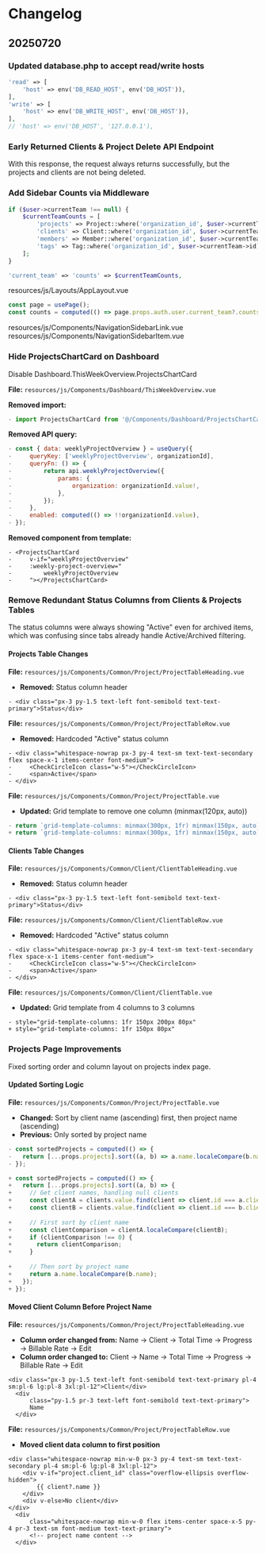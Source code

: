 # Changelog

## 20250720 

### Updated database.php to accept read/write hosts

```php
'read' => [
    'host' => env('DB_READ_HOST', env('DB_HOST')),
],
'write' => [
    'host' => env('DB_WRITE_HOST', env('DB_HOST')),
],
// 'host' => env('DB_HOST', '127.0.0.1'),
```

### Early Returned Clients & Project Delete API Endpoint

With this response, the request always returns successfully, but the projects and clients are not being deleted.

### Add Sidebar Counts via Middleware

```php
if ($user->currentTeam !== null) {
    $currentTeamCounts = [
        'projects' => Project::where('organization_id', $user->currentTeam->id)->whereNull('archived_at')->count(),
        'clients' => Client::where('organization_id', $user->currentTeam->id)->whereNull('archived_at')->count(),
        'members' => Member::where('organization_id', $user->currentTeam->id)->count(),
        'tags' => Tag::where('organization_id', $user->currentTeam->id)->count(),
    ];
}

'current_team' => 'counts' => $currentTeamCounts,
 ```

resources/js/Layouts/AppLayout.vue
```js
const page = usePage();
const counts = computed(() => page.props.auth.user.current_team?.counts || {});
```

resources/js/Components/NavigationSidebarLink.vue
resources/js/Components/NavigationSidebarItem.vue

### Hide ProjectsChartCard on Dashboard

Disable Dashboard.ThisWeekOverview.ProjectsChartCard

**File:** `resources/js/Components/Dashboard/ThisWeekOverview.vue`

**Removed import:**
```js
- import ProjectsChartCard from '@/Components/Dashboard/ProjectsChartCard.vue';
```

**Removed API query:**
```js
- const { data: weeklyProjectOverview } = useQuery({
-     queryKey: ['weeklyProjectOverview', organizationId],
-     queryFn: () => {
-         return api.weeklyProjectOverview({
-             params: {
-                 organization: organizationId.value!,
-             },
-         });
-     },
-     enabled: computed(() => !!organizationId.value),
- });
```

**Removed component from template:**
```vue
- <ProjectsChartCard
-     v-if="weeklyProjectOverview"
-     :weekly-project-overview="
-         weeklyProjectOverview
-     "></ProjectsChartCard>
```

### Remove Redundant Status Columns from Clients & Projects Tables

The status columns were always showing "Active" even for archived items, which was confusing since tabs already handle Active/Archived filtering.

#### Projects Table Changes

**File:** `resources/js/Components/Common/Project/ProjectTableHeading.vue`
- **Removed:** Status column header
```vue
- <div class="px-3 py-1.5 text-left font-semibold text-text-primary">Status</div>
```

**File:** `resources/js/Components/Common/Project/ProjectTableRow.vue`
- **Removed:** Hardcoded "Active" status column
```vue
- <div class="whitespace-nowrap px-3 py-4 text-sm text-text-secondary flex space-x-1 items-center font-medium">
-     <CheckCircleIcon class="w-5"></CheckCircleIcon>
-     <span>Active</span>
- </div>
```

**File:** `resources/js/Components/Common/Project/ProjectTable.vue`
- **Updated:** Grid template to remove one column (minmax(120px, auto))
```js
- return `grid-template-columns: minmax(300px, 1fr) minmax(150px, auto) minmax(140px, auto) minmax(130px, auto) ${props.showBillableRate ? 'minmax(130px, auto)' : ''} minmax(120px, auto) 80px;`;
+ return `grid-template-columns: minmax(300px, 1fr) minmax(150px, auto) minmax(140px, auto) minmax(130px, auto) ${props.showBillableRate ? 'minmax(130px, auto)' : ''} 80px;`;
```

#### Clients Table Changes

**File:** `resources/js/Components/Common/Client/ClientTableHeading.vue`
- **Removed:** Status column header
```vue
- <div class="px-3 py-1.5 text-left font-semibold text-text-primary">Status</div>
```

**File:** `resources/js/Components/Common/Client/ClientTableRow.vue`
- **Removed:** Hardcoded "Active" status column
```vue
- <div class="whitespace-nowrap px-3 py-4 text-sm text-text-secondary flex space-x-1 items-center font-medium">
-     <CheckCircleIcon class="w-5"></CheckCircleIcon>
-     <span>Active</span>
- </div>
```

**File:** `resources/js/Components/Common/Client/ClientTable.vue`
- **Updated:** Grid template from 4 columns to 3 columns
```vue
- style="grid-template-columns: 1fr 150px 200px 80px"
+ style="grid-template-columns: 1fr 150px 80px"
```

### Projects Page Improvements

Fixed sorting order and column layout on projects index page.

#### Updated Sorting Logic

**File:** `resources/js/Components/Common/Project/ProjectTable.vue`
- **Changed:** Sort by client name (ascending) first, then project name (ascending)
- **Previous:** Only sorted by project name
```js
- const sortedProjects = computed(() => {
-   return [...props.projects].sort((a, b) => a.name.localeCompare(b.name));
- });

+ const sortedProjects = computed(() => {
+   return [...props.projects].sort((a, b) => {
+     // Get client names, handling null clients
+     const clientA = clients.value.find(client => client.id === a.client_id)?.name || '';
+     const clientB = clients.value.find(client => client.id === b.client_id)?.name || '';
     
+     // First sort by client name
+     const clientComparison = clientA.localeCompare(clientB);
+     if (clientComparison !== 0) {
+       return clientComparison;
+     }
     
+     // Then sort by project name
+     return a.name.localeCompare(b.name);
+   });
+ });
```

#### Moved Client Column Before Project Name

**File:** `resources/js/Components/Common/Project/ProjectTableHeading.vue`
- **Column order changed from:** Name → Client → Total Time → Progress → Billable Rate → Edit
- **Column order changed to:** Client → Name → Total Time → Progress → Billable Rate → Edit

```vue
<div class="px-3 py-1.5 text-left font-semibold text-text-primary pl-4 sm:pl-6 lg:pl-8 3xl:pl-12">Client</div>
  <div
      class="py-1.5 pr-3 text-left font-semibold text-text-primary">
      Name
  </div>
```

**File:** `resources/js/Components/Common/Project/ProjectTableRow.vue`
- **Moved client data column to first position**
```vue
<div class="whitespace-nowrap min-w-0 px-3 py-4 text-sm text-text-secondary pl-4 sm:pl-6 lg:pl-8 3xl:pl-12">
    <div v-if="project.client_id" class="overflow-ellipsis overflow-hidden">
        {{ client?.name }}
    </div>
    <div v-else>No client</div>
</div>
  <div
      class="whitespace-nowrap min-w-0 flex items-center space-x-5 py-4 pr-3 text-sm font-medium text-text-primary">
      <!-- project name content -->
  </div>
```
